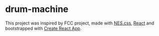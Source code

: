 
# drum-machine
This project was inspired by FCC project, made with [NES.css](https://nostalgic-css.github.io/NES.css/), [React](https://zh-hant.reactjs.org/) and bootstrapped with [Create React App](https://github.com/facebook/create-react-app).

